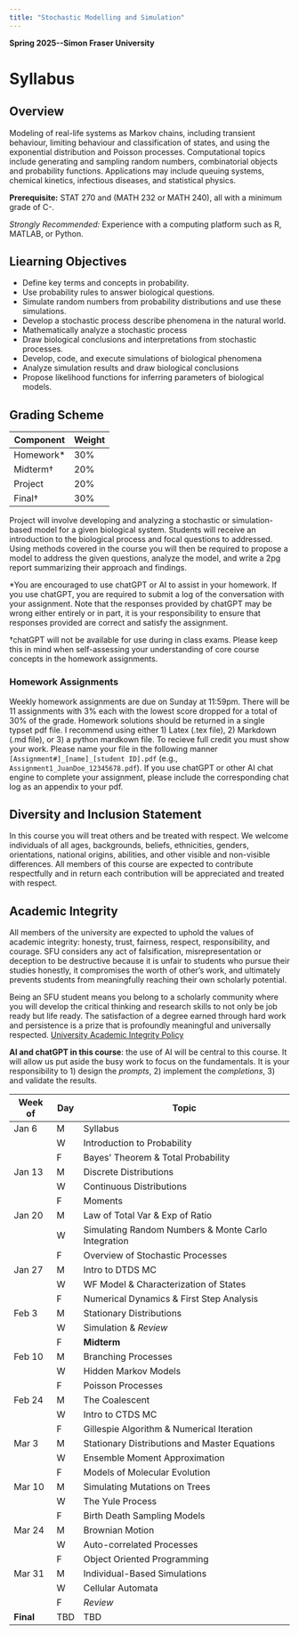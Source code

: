 ```yaml
---
title: "Stochastic Modelling and Simulation"
---
```

**Spring 2025--Simon Fraser University**

# Syllabus
## Overview
Modeling of real-life systems as Markov chains, including transient
behaviour, limiting behaviour and classification of states, and using the exponential distribution and Poisson processes. Computational topics include generating and sampling random numbers, combinatorial objects and probability functions. Applications may include queuing systems, chemical kinetics, infectious diseases, and statistical physics.

**Prerequisite:** STAT 270 and (MATH 232 or MATH 240), all with a minimum grade of C-.

*Strongly Recommended:* Experience with a computing platform such as R, MATLAB, or Python.

## Liearning Objectives

- Define key terms and concepts in probability.
- Use probability rules to answer biological questions.
- Simulate random numbers from probability distributions and use these simulations. 
- Develop a stochastic process describe phenomena in the natural world.
- Mathematically analyze a stochastic process 
- Draw biological conclusions and interpretations from stochastic processes.
- Develop, code, and execute simulations of biological phenomena
- Analyze simulation results and draw biological conclusions
- Propose likelihood functions for inferring  parameters of biological models.

## Grading Scheme

| **Component** | **Weight** |
|---------------|------------|
| Homework*     | 30%       |
| Midterm†      | 20%       |
| Project       | 20%       |
| Final†        | 30%       |

Project will involve developing and analyzing a stochastic or simulation-based model for a given biological system. Students will receive an introduction to the biological process and focal questions to addressed. Using methods covered in the course you will then be required to propose a model to address the given questions, analyze the model, and write a 2pg report summarizing their approach and findings.

*You are encouraged to use chatGPT or AI to assist in your homework. If you use chatGPT, you are required to submit a log of the conversation with your assignment. Note that the responses provided by chatGPT may be wrong either entirely or in part, it is your responsibility to ensure that responses provided are correct and satisfy the assignment.  

†chatGPT will not be available for use during in class exams.  Please keep this in mind when self-assessing your understanding of core course concepts in the homework assignments.

### Homework Assignments

Weekly homework assignments are due on Sunday at 11:59pm.  There will be 11 assignments with 3% each with the lowest score dropped for a total of 30% of the grade. Homework solutions should be returned in a single typset pdf file.  I recommend using either 1) Latex (.tex file), 2) Markdown (.md file), or 3) a python mardkown file.  To recieve full credit you must show your work.  Please name your file in the following manner `[Assignment#]_[name]_[student ID].pdf` (e.g., `Assignment1_JuanDoe_12345678.pdf`). If you use chatGPT or other AI chat engine to complete your assignment, please include the corresponding chat log as an appendix to your pdf.

## Diversity and Inclusion Statement

In this course you will treat others and be treated with respect. We welcome individuals of all ages, backgrounds, beliefs, ethnicities, genders, orientations, national origins, abilities, and other visible and non-visible differences. All members of this course are expected to contribute respectfully and in return each contribution will be appreciated and treated with respect.

## Academic Integrity

All members of the university are expected to uphold the values of academic integrity: honesty, trust, fairness, respect, responsibility, and courage. SFU considers any act of falsification, misrepresentation or deception to be destructive because it is unfair to students who pursue their studies honestly, it compromises the worth of other’s work, and ultimately prevents students from meaningfully reaching their own scholarly potential.

Being an SFU student means you belong to a scholarly community where you will develop the critical thinking and research skills to not only be job ready but life ready. The satisfaction of a degree earned through hard work and persistence is a prize that is profoundly meaningful and universally respected. [University Academic Integrity Policy](https://www.sfu.ca/students/academicintegrity.html)

**AI and chatGPT in this course**: the use of AI will be central to this course.  It will allow us put aside the busy work to focus on the fundamentals.  It is your responsibility to 1) design the *prompts*, 2) implement the *completions*, 3) and validate the results. 

| **Week of** | **Day** | **Topic** |
|-------------|---------|-----------|
| Jan 6       | M       | Syllabus  |
|             | W       | Introduction to Probability |
|             | F       | Bayes' Theorem & Total Probability |
| Jan 13      | M       | Discrete Distributions |
|             | W       | Continuous Distributions |
|             | F       | Moments |
| Jan 20      | M       | Law of Total Var & Exp of Ratio |
|             | W       | Simulating Random Numbers & Monte Carlo Integration |
|             | F       | Overview of Stochastic Processes |
| Jan 27      | M       | Intro to DTDS MC |
|             | W       | WF Model & Characterization of States |
|             | F       | Numerical Dynamics & First Step Analysis |
| Feb 3       | M       | Stationary Distributions |
|             | W       | Simulation & *Review* |
|             | F       | **Midterm** |
| Feb 10      | M       | Branching Processes |
|             | W       | Hidden Markov Models |
|             | F       | Poisson Processes |
| Feb 24      | M       | The Coalescent |
|             | W       | Intro to CTDS MC |
|             | F       | Gillespie Algorithm & Numerical Iteration |
| Mar 3       | M       | Stationary Distributions and Master Equations |
|             | W       | Ensemble Moment Approximation |
|             | F       | Models of Molecular Evolution |
| Mar 10      | M       | Simulating Mutations on Trees |
|             | W       | The Yule Process |
|             | F       | Birth Death Sampling Models |
| Mar 24      | M       | Brownian Motion |
|             | W       | Auto-correlated Processes |
|             | F       | Object Oriented Programming |
| Mar 31      | M       | Individual-Based Simulations |
|             | W       | Cellular Automata |
|             | F       | *Review* |
| **Final**   | TBD     | TBD |
